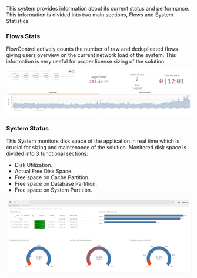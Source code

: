 <!-- Wersja 1.6.1 - docusaurus 2.0 dopasowana rozdzielczość rysunków -->



This system provides information about its current status and performance. This information is divided into two main sections, Flows and System Statistics.

### Flows Stats

FlowControl actively counts the number of raw and deduplicated flows giving users overview on the current network load of the system. This information is very useful for proper license sizing of the solution. 

![Flow stats](../assets/Flow_Stats.png)

### System Status

This System monitors disk space of the application in real time which is crucial for sizing and maintenance of the solution. Monitored disk space is divided into 3 functional sections:

- Disk Utilization.
- Actual Free Disk Space.
-  Free space on Cache Partition. 
-  Free space on Database Partition.
-  Free space on System Partition.

![image-20200901123342718](../assets/image-20200901123342718.png)
